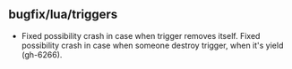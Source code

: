 ## bugfix/lua/triggers

* Fixed possibility crash in case when trigger removes itself.
  Fixed possibility crash in case when someone destroy trigger,
  when it's yield (gh-6266).